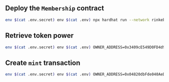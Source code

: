 ## Deploy the `Membership` contract
```bash
env $(cat .env.secret) env $(cat .env) npx hardhat run --network rinkeby scripts/deploy-membership-contract.ts
```

## Retrieve token power
```bash
env $(cat .env.secret) env $(cat .env) OWNER_ADDRESS=0x3409cE549D0FD4d973F0b5D304ce7deaee6cc092 npx hardhat run --network rinkeby scripts/get-token-power.ts
```

## Create `mint` transaction
```bash
env $(cat .env.secret) env $(cat .env) OWNER_ADDRESS=0x04820dbFde040AeD112D4D1028E018219C5203ba TOKEN_TYPE=gold npx hardhat run --network rinkeby scripts/create-mint-transaction.ts
```
